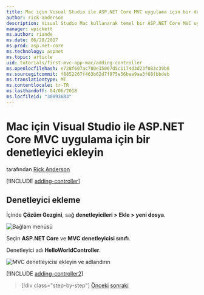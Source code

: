 ```yaml
---
title: Mac için Visual Studio ile ASP.NET Core MVC uygulama için bir denetleyici ekleyin
author: rick-anderson
description: Visual Studio Mac kullanarak temel bir ASP.NET Core MVC uygulaması için bir denetleyici ekleme
manager: wpickett
ms.author: riande
ms.date: 06/28/2017
ms.prod: asp.net-core
ms.technology: aspnet
ms.topic: article
uid: tutorials/first-mvc-app-mac/adding-controller
ms.openlocfilehash: e728f607ac780e35067d5c1174d3d23f083c39b6
ms.sourcegitcommit: f8852267f463b62d7f975e56bea9aa3f68fbbdeb
ms.translationtype: MT
ms.contentlocale: tr-TR
ms.lasthandoff: 04/06/2018
ms.locfileid: "30893683"
---
```

# <a name="add-a-controller-to-an-aspnet-core-mvc-app-with-visual-studio-for-mac"></a>Mac için Visual Studio ile ASP.NET Core MVC uygulama için bir denetleyici ekleyin

tarafından [Rick Anderson](https://twitter.com/RickAndMSFT)

[!INCLUDE [adding-controller](../../includes/mvc-intro/adding-controller1.md)]

## <a name="add-a-controller"></a>Denetleyici ekleme 

İçinde **Çözüm Gezgini**, sağ **denetleyicileri > Ekle > yeni dosya**.

![Bağlam menüsü](adding-controller/_static/add_controller.png)

Seçin **ASP.NET Core** ve **MVC denetleyicisi sınıfı**.

Denetleyici adı **HelloWorldController**.

![MVC denetleyicisi ekleyin ve adlandırın](adding-controller/_static/ac.png)

[!INCLUDE [adding-controller2](../../includes/mvc-intro/adding-controller2.md)]

> [!div class="step-by-step"]
> [Önceki](../first-mvc-app/start-mvc.md)
> [sonraki](adding-view.md)
